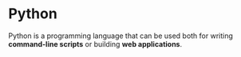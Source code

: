 # Python
Python is a programming language that can be used both for writing **command-line scripts** or building **web applications**.


